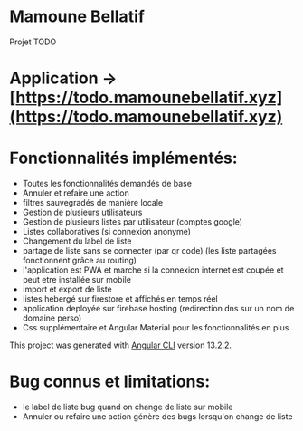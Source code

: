 # Mamoune Bellatif
Projet TODO 
# Application -> [https://todo.mamounebellatif.xyz](https://todo.mamounebellatif.xyz)

# Fonctionnalités implémentés:
- Toutes les fonctionnalités demandés de base 
- Annuler et refaire une action
- filtres sauvegradés de manière locale
- Gestion de plusieurs utilisateurs
- Gestion de plusieurs listes par utilisateur (comptes google)
- Listes collaboratives (si connexion anonyme)
- Changement du label de liste
- partage de liste sans se connecter (par qr code)
(les liste partagées fonctionnent grâce au routing)
- l'application est PWA et marche si la connexion internet est coupée et peut etre installée sur mobile
- import et export de liste
- listes hebergé sur firestore et affichés en temps réel
- application deployée sur firebase hosting (redirection dns sur un nom de domaine perso)
- Css supplémentaire et Angular Material pour les fonctionnalités en plus

This project was generated with [Angular CLI](https://github.com/angular/angular-cli) version 13.2.2.

# Bug connus et limitations:
- le label de liste bug quand on change de liste
sur mobile
- Annuler ou refaire une action génère des bugs lorsqu'on change de liste